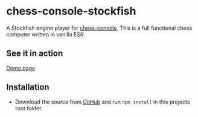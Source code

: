 # chess-console-stockfish
A Stockfish engine player for [chess-console](https://github.com/shaack/chess-console).
This is a full functional chess computer written in vanilla ES6.

## See it in action

[Demo page](https://shaack.com/projekte/chess-console-stockfish/)

## Installation

- Download the source from [GitHub](https://github.com/shaack/chess-console-stockfish) and run `npm install` in this projects root folder.

